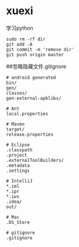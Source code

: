 # xuexi
学习python
```
sudo rm -rf dir
git add -A
git commit -m 'remove dir'
git push origin master
```
##忽略隐藏文件.gitignore

	# android generated
	bin/
	gen/
	classes/
	gen-external-apklibs/
	
	# Ant
	local.properties
	
	# Maven
	target/
	release.properties
	
	# Eclipse
	.classpath
	.project
	.externalToolBuilders/
	.metadata
	.settings
	
	# IntelliJ
	*.iml
	*.ipr
	*.iws
	.idea/
	out/
	
	# Mac
	.DS_Store
	
	# gitignore
	.gitignore
